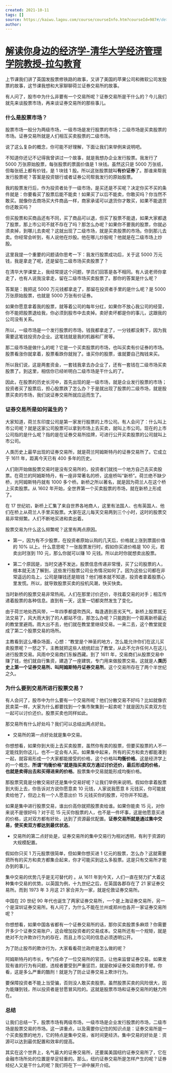 ```yaml
---
created: 2021-10-11
tags: []
source: https://kaiwu.lagou.com/course/courseInfo.htm?courseId=987#/detail/pc?id=7794
author: 
---
```


# [解读你身边的经济学-清华大学经济管理学院教授-拉勾教育](https://kaiwu.lagou.com/course/courseInfo.htm?courseId=987#/detail/pc?id=7794)


上节课我们讲了英国发股票修铁路的故事，又讲了美国的苹果公司和微软公司发股票的故事，这节课我想和大家聊聊荷兰证券交易所的故事。

有人问了，股市中为什么非要有一个交易所呢？证券交易所是干什么的？今儿我们就先来谈股票市场，再来谈证券交易所的那些事儿。

### 什么是股票市场？

股票市场一般分为两级市场，一级市场是发行股票的市场；二级市场是买卖股票的市场。证券交易所就是人们相互买卖股票的二级市场。

说了这么复杂的概念，你可能不好理解，下面让我们来举例来说明吧。

不知道你还记不记得我曾讲过一个故事，就是我想办企业发行股票。我发行了 5000 万张原始股票，每张股票的票面价值是 1 块钱。虽然这只是 5000 万张纸，但每张纸上都有价钱，是 1 块钱 1 股。所以这张股票就叫**有价证券**了。那谁来帮我发行股票呢？答案是投资银行或者证券公司帮我发行的原始股票。

我的股票发行后，作为投资者处于一级市场，是买还是不买呢？决定你买不买的条件就是：你要看买了股票后能不能卖！如果买了以后不能卖，你敢买吗？你当然不敢买。就像你去商场买大件商品一样，商家承诺可以退货你才敢买，如果不能退货你还敢买吗？

但买股票和买商品还有不同，买了商品可以退，但买了股票不能退，如果大家都退了股票，那上市公司不就不存在了吗？那怎么办呢？如果你不要我的股票，你就必须卖掉，到哪儿去卖呢？这就出现了二级市场，就是买卖股票的市场。你到那儿去卖。你经常会听到，有人说他在炒股。他在哪儿炒股呢？他就是在二级市场上炒股。

这里我提一个重要的问题请你思考一下：我发行股票成功后，关于这 5000 万元钱，我是拿走了呢，还是留在二级市场买卖股票了？

在清华大学课堂上，我经常提这个问题，学员们回答是各不相同。有人说老师你拿走了，也有人说我没拿走，留在二级市场买卖股票了。那你的答案是什么呢？

答案是：我把这 5000 万元钱都拿走了，那留在投资者手里的是什么呢？是 5000 万张原始股票，也就是 5000 万张有价证券。

如果你愿意拿着我的股票，就等着公司的每年分红，如果你不放心我公司的经营，你不能把股票退给我，你必须到股市中去卖掉。卖好卖坏都是你的事儿，这跟我的公司没有关系。

所以，一级市场是一个发行股票的市场，钱我都拿走了，一分钱都没剩下，因为我需要这笔钱投资办企业。这笔钱就是我的机器和厂房等。

那二级市场是做什么的呢？它是一个买卖股票的市场，也叫买卖有价证券的市场。股票看涨你就拿着，股票看跌你就抛了。谁买你的股票，谁就要自己掏钱来买。

所以我们说，这是两套资金，一套钱我拿去办企业了，还有一套钱在二级市场买卖股票了。到这里，相信你已经听明白二级市场是干什么的了。

因此，在股票的历史长河中，首先出现的是一级市场，就是企业发行股票的市场；投资者买了股票后，担心股票跌了怎么办？于是就出现了股票的二级市场，就是股票买卖的市场，我们说证券交易所就应运而生了。

### 证券交易所是如何诞生的？

大家知道，荷兰东印度公司是第一家发行股票的上市公司。有人会问了：什么叫上市公司呢？就是这家公司股票可以拿到市场上去买卖，就叫上市公司。现在的上市公司指的是什么呢？指的是在证券交易所挂牌，可进行公开买卖股票的公司就叫上市公司。

人类历史上最早出现的证券交易所，就是荷兰阿姆斯特丹的证券交易所了。它成立于 1611 年，距离今天已有 400 多年的历史。

人们刚开始做股票交易时是没有交易所的，投资者们就找一个地方自己去买卖股票。在荷兰的阿姆斯特丹，有一座非常著名的桥，这座桥叫“新桥”。荷兰绝不缺少桥，光阿姆斯特丹就有 1000 多个桥。新桥之所以著名，就是因为荷兰人在这个桥上买卖股票。从 1602 年开始，全世界第一个买卖股票的市场，就在新桥上形成了。

在 17 世纪初，新桥上汇集了来自世界各地商人，这里有法国人、也有英国人、他们在桥上从荷兰人手里买股票。大家在这儿每天交易两到三个小时，这时的股票交易非常频繁。人们不断地买进和卖出着。

股票交易为什么这么频繁呢？这里有两点原因。

-   第一，因为有不少股票，在投资者原始认购的几天后，价格就上涨到票面价值的 10% 以上。什么意思呢？一张股票发行时，假如你买进价格是 100 元，若卖出时涨到 110 元，那么你就可以赚 10 元钱。所以此时你就想卖出股票。
    
-   第二个原因是，当时交通不发达，股票信息传递非常慢，买了公司股票的人，根本就无法了解到，这些发行股票公司业务情况如何了。因为这些公司都在非常遥远的岛上，公司是赚钱还是赔钱？他们根本就不知道，投资者拿着股票心里发慌。所以，就导致股票买卖的投机风潮，快买快卖。
    

当时新桥的股票交易非常热闹。人们在那里讨价还价，寻找着交易的对手；相互传递着股票的各种信息。直到有一天，这里一切都突然发生了变化。

由于荷兰地处西风带，一年四季都盛吹西风，每逢遇到恶劣天气，新桥上股票就无法交易了，风大雨大到了的人都站不住，那怎么办呢？只能跑到一个距离新桥最近的教堂里避雨。雨大出不去，他们就在教堂里继续交易。一来二去，这个教堂就变成了第二个股票交易的场所。

主教看到这么嘈杂场面，心想：“教堂是个神圣的地方，怎么能允许你们在这儿买卖股票呢？一怒之下，主教就把这些人统统赶出了教堂，从此不允许任何人在这儿进行股票交易。风雨中交易商们东躲西藏。到了 1611 年，交易商们从股票交易中赚了钱，他们就自行集资，建造了一座建筑，专门用来做股票交易。这就是人**类历史上第一个证券交易所、叫阿姆斯特丹证券交易所**。这个交易所存在了两个半世纪之久。

### 为什么要到交易所进行股票交易？

有人会问了，股市中为什么要有一个交易所呢？他们分散交易不好吗？比如就像农民卖菜一样，大家为什么都要找到一个集市聚集到一起卖呢？就是因为买卖双方在一起可以讨价还价。股票买卖也同样如此。

那交易所有什么好处吗？我们可以总结出两点好处。

-   交易所的第一点好处就是集中交易。
    

你想想看，如果你到大街上去买卖股票，虽然你有卖的股票，但要买股票的人不一定能找到你这儿，也不一定会有人买。如果集中起来，所有的买方和卖方都能凑到一起，就容易形成一个大家都能接受的价格，这个价格叫**均衡价格**。这是经济学上的一个概念。**所谓“均衡价格”就是指买卖双方通过讨价还价，最后形成的价格，也就是卖得出去和买得进来的价格**。股票集中交易就能形成均衡价格。

那股票究竟是分散交易好还是集中交易好呢？让我们举例来说明。假如你拿着股票到大街上去，你告诉对方说你愿意卖 10 元钱，人家说我愿意 8 元钱买，你可能就卖给他了，但边上有一个人愿意出价 15 元钱买你的股票，可你并不知道。

如果是集中进行股票交易，谁出价高你就把股票卖给谁。如果你能卖 15 元，对你来说不是很好吗？对于花 15 元买你股票的人，也不是一件坏事，这是他愿意买进的价格，这对双方都有好处，达到了资源最优配置。**证券交易所就是通过集中交易，使买卖双方都达到最优状态**。

-   交易所的第二点好处是，证券交易所的集中交易行为相对透明，有利于资源的大规模配置。
    

假如你只买 1 万元股票很简单，但如果你想买进 1 亿元的股票，怎么办？这就需要把所有的买方和卖方都集合起来，你才可能买到这么多股票。这是只有交易所才能办到的事儿。

集中交易的优势几乎是无可替代的 。从 1611 年到今天，人们一直在努力扩大着这种集中交易的优势。以英国为例，十九世纪之后，在英国各郡存在了 21 家证券交易所。而到 1973 年 3 月这 21 家合并为一家，就是伦敦证券交易所。

中国在 20 世纪 90 年代也诞生了两家证券交易所，一个是上海证券交易所，另一个是深圳证券交易所。有人问了，为什么不能在兰州或郑州也各开一家证券交易所呢？

你想想看，如果中国各省都有一个证券交易所的话，那你买卖股票多麻烦？你需要开多少个证券交易账户，这会增加投资者的交易成本。交易所还有一个规矩，就是绝对不允许欺诈行为的存在，而且上市公司的信息必须透明公开。

为了防止股市的欺诈行为，大家看看荷兰政府是怎么做的呢？

阿姆斯特丹的市长，专门任命了一位交易所的官员，让他来监督证券交易。如果发现有谁的行为有问题，违规者要受到严重惩罚，就是砍掉证券交易商的手臂。你看，这是多么严重的酷刑！就是为了防止证券交易上欺诈行为。

要保障投资者不能上当受骗，否则没人敢买卖股票。虽然股票买卖的风险很大，因为能赚到钱，所以投资者是甘愿冒风险的。这就是股票市场和证券交易所的魅力所在。

### 总结

让我们总结一下，股票市场有两级市场，一级市场是企业发行股票的市场，二级市场是股票交易的市场。这一讲重点，以及需要你记住的知识点是：证券交易所是一个买卖股票的地方，它的特点是集中交易，省时间更经济。集中交易的好处是：资源可以达到最优配置和效率的提高。

其实在这个世界上，名气最大的证券交易所，还要属美国纽约证券交易所了，它在金融市场所处的位置是举足轻重的。那么，纽约证券交易所是怎样产生的呢？证券经纪人又是干什么的呢？我们将在下一讲中展开介绍。
